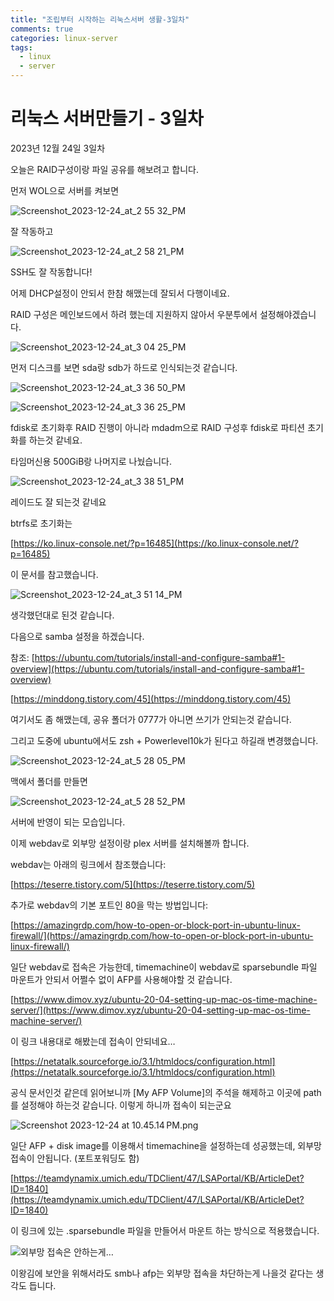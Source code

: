```yaml
---
title: "조립부터 시작하는 리눅스서버 생활-3일차"
comments: true
categories: linux-server
tags:
  - linux
  - server
---
```

# 리눅스 서버만들기 - 3일차

2023년 12월 24일 3일차

오늘은 RAID구성이랑 파일 공유를 해보려고 합니다.

먼저 WOL으로 서버를 켜보면

![Screenshot_2023-12-24_at_2 55 32_PM](https://github.com/JustYOLO/justyolo.github.io/assets/31424495/58aa1f92-6e84-4e51-bbcb-6ac37f538521)

잘 작동하고

![Screenshot_2023-12-24_at_2 58 21_PM](https://github.com/JustYOLO/justyolo.github.io/assets/31424495/f47c1255-cb71-4096-9b5c-37e029f770b1)

SSH도 잘 작동합니다!

어제 DHCP설정이 안되서 한참 해맸는데 잘되서 다행이네요.

RAID 구성은 메인보드에서 하려 했는데 지원하지 않아서 우분투에서 설정해야겠습니다.

![Screenshot_2023-12-24_at_3 04 25_PM](https://github.com/JustYOLO/justyolo.github.io/assets/31424495/897dd39a-d1df-4907-931e-97657ed40a30)

먼저 디스크를 보면 sda랑 sdb가 하드로 인식되는것 같습니다.

![Screenshot_2023-12-24_at_3 36 50_PM](https://github.com/JustYOLO/justyolo.github.io/assets/31424495/baf507d3-f15a-46e8-a748-6d6926a35973)

![Screenshot_2023-12-24_at_3 36 25_PM](https://github.com/JustYOLO/justyolo.github.io/assets/31424495/c250a0da-0d80-4b71-af69-eb8786e59b4d)

fdisk로 초기화후 RAID 진행이 아니라 mdadm으로 RAID 구성후 fdisk로 파티션 초기화를 하는것 같네요.

타임머신용 500GiB랑 나머지로 나눴습니다.

![Screenshot_2023-12-24_at_3 38 51_PM](https://github.com/JustYOLO/justyolo.github.io/assets/31424495/d8da8f2a-1fa3-4b5f-9441-415249dc9b30)

레이드도 잘 되는것 같네요

btrfs로 초기화는 

[https://ko.linux-console.net/?p=16485](https://ko.linux-console.net/?p=16485)

이 문서를 참고했습니다.

![Screenshot_2023-12-24_at_3 51 14_PM](https://github.com/JustYOLO/justyolo.github.io/assets/31424495/8ffa68b6-74ab-4f68-a57c-e93d4f6d8911)

생각했던대로 된것 같습니다.

다음으로 samba 설정을 하겠습니다.

참조: [https://ubuntu.com/tutorials/install-and-configure-samba#1-overview](https://ubuntu.com/tutorials/install-and-configure-samba#1-overview)

[https://minddong.tistory.com/45](https://minddong.tistory.com/45)

여기서도 좀 해맸는데, 공유 폴더가 0777가 아니면 쓰기가 안되는것 같습니다.

그리고 도중에 ubuntu에서도 zsh + Powerlevel10k가 된다고 하길래 변경했습니다.

![Screenshot_2023-12-24_at_5 28 05_PM](https://github.com/JustYOLO/justyolo.github.io/assets/31424495/eea20375-ef11-4145-94fa-7c50b7fb9729)

 

맥에서 폴더를 만들면

![Screenshot_2023-12-24_at_5 28 52_PM](https://github.com/JustYOLO/justyolo.github.io/assets/31424495/4335102f-c411-497a-9141-ceb5dc55e87b)

서버에 반영이 되는 모습입니다.

이제 webdav로 외부망 설정이랑 plex 서버를 설치해볼까 합니다.

webdav는 아래의 링크에서 참조했습니다:

[https://teserre.tistory.com/5](https://teserre.tistory.com/5)

추가로 webdav의 기본 포트인 80을 막는 방법입니다:

[https://amazingrdp.com/how-to-open-or-block-port-in-ubuntu-linux-firewall/](https://amazingrdp.com/how-to-open-or-block-port-in-ubuntu-linux-firewall/)

일단 webdav로 접속은 가능한데, timemachine이 webdav로 sparsebundle 파일 마운트가 안되서 어쩔수 없이 AFP를 사용해야할 것 같습니다.

[https://www.dimov.xyz/ubuntu-20-04-setting-up-mac-os-time-machine-server/](https://www.dimov.xyz/ubuntu-20-04-setting-up-mac-os-time-machine-server/)

이 링크 내용대로 해봤는데 접속이 안되네요… 

[https://netatalk.sourceforge.io/3.1/htmldocs/configuration.html](https://netatalk.sourceforge.io/3.1/htmldocs/configuration.html)

공식 문서인것 같은데 읽어보니까 [My AFP Volume]의 주석을 해제하고 이곳에 path를 설정해야 하는것 같습니다. 이렇게 하니까 접속이 되는군요

![Screenshot 2023-12-24 at 10.45.14 PM.png](https://github.com/JustYOLO/justyolo.github.io/assets/31424495/d96f6178-0985-41cd-95f3-ee89c1d59f8c)

일단 AFP + disk image를 이용해서 timemachine을 설정하는데 성공했는데, 외부망 접속이 안됩니다. (포트포워딩도 함)

[https://teamdynamix.umich.edu/TDClient/47/LSAPortal/KB/ArticleDet?ID=1840](https://teamdynamix.umich.edu/TDClient/47/LSAPortal/KB/ArticleDet?ID=1840)

이 링크에 있는 .sparsebundle 파일을 만들어서 마운트 하는 방식으로 적용했습니다.

![외부망 접속은 안하는게…](https://github.com/JustYOLO/justyolo.github.io/assets/31424495/d9b4947d-b59f-41d5-9028-9b31932d806f)

이왕김에 보안을 위해서라도 smb나 afp는 외부망 접속을 차단하는게 나을것 같다는 생각도 듭니다.